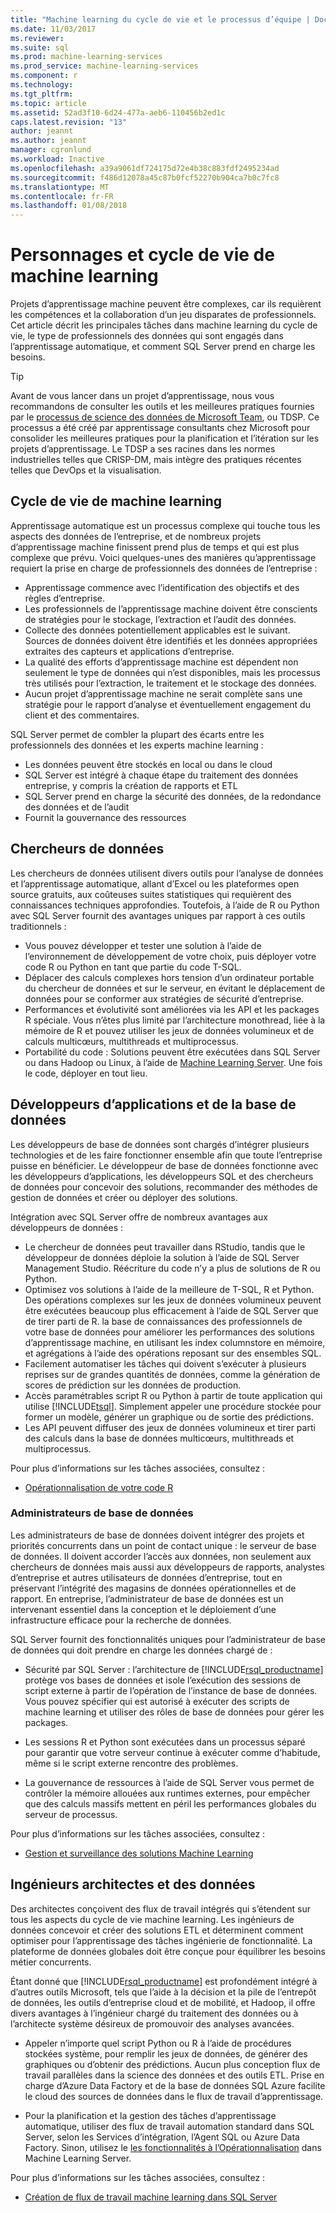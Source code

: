 ```yaml
---
title: "Machine learning du cycle de vie et le processus d’équipe | Documents Microsoft"
ms.date: 11/03/2017
ms.reviewer: 
ms.suite: sql
ms.prod: machine-learning-services
ms.prod_service: machine-learning-services
ms.component: r
ms.technology: 
ms.tgt_pltfrm: 
ms.topic: article
ms.assetid: 52ad3f10-6d24-477a-aeb6-110456b2ed1c
caps.latest.revision: "13"
author: jeannt
ms.author: jeannt
manager: cgronlund
ms.workload: Inactive
ms.openlocfilehash: a39a9061df724175d72e4b38c883fdf2495234ad
ms.sourcegitcommit: f486d12078a45c87b0fcf52270b904ca7b0c7fc8
ms.translationtype: MT
ms.contentlocale: fr-FR
ms.lasthandoff: 01/08/2018
---
```

# <a name="machine-learning-lifecycle-and-personas"></a>Personnages et cycle de vie de machine learning

Projets d’apprentissage machine peuvent être complexes, car ils requièrent les compétences et la collaboration d’un jeu disparates de professionnels. Cet article décrit les principales tâches dans machine learning du cycle de vie, le type de professionnels des données qui sont engagés dans l’apprentissage automatique, et comment SQL Server prend en charge les besoins.

> [!TIP]
> 
> Avant de vous lancer dans un projet d’apprentissage, nous vous recommandons de consulter les outils et les meilleures pratiques fournies par le [processus de science des données de Microsoft Team](https://blogs.technet.microsoft.com/machinelearning/2017/10/09/the-microsoft-team-data-science-process-tdsp-recent-updates/), ou TDSP. Ce processus a été créé par apprentissage consultants chez Microsoft pour consolider les meilleures pratiques pour la planification et l’itération sur les projets d’apprentissage. Le TDSP a ses racines dans les normes industrielles telles que CRISP-DM, mais intègre des pratiques récentes telles que DevOps et la visualisation.

## <a name="machine-learning-life-cycle"></a>Cycle de vie de machine learning

Apprentissage automatique est un processus complexe qui touche tous les aspects des données de l’entreprise, et de nombreux projets d’apprentissage machine finissent prend plus de temps et qui est plus complexe que prévu. Voici quelques-unes des manières qu’apprentissage requiert la prise en charge de professionnels des données de l’entreprise :

+ Apprentissage commence avec l’identification des objectifs et des règles d’entreprise.
+ Les professionnels de l’apprentissage machine doivent être conscients de stratégies pour le stockage, l’extraction et l’audit des données.
+ Collecte des données potentiellement applicables est le suivant.  Sources de données doivent être identifiés et les données appropriées extraites des capteurs et applications d’entreprise. 
+ La qualité des efforts d’apprentissage machine est dépendent non seulement le type de données qui n’est disponibles, mais les processus très utilisés pour l’extraction, le traitement et le stockage des données. 
+ Aucun projet d’apprentissage machine ne serait complète sans une stratégie pour le rapport d’analyse et éventuellement engagement du client et des commentaires.

SQL Server permet de combler la plupart des écarts entre les professionnels des données et les experts machine learning :

+ Les données peuvent être stockés en local ou dans le cloud
+ SQL Server est intégré à chaque étape du traitement des données entreprise, y compris la création de rapports et ETL
+ SQL Server prend en charge la sécurité des données, de la redondance des données et de l’audit
+ Fournit la gouvernance des ressources

## <a name="data-scientists"></a>Chercheurs de données

Les chercheurs de données utilisent divers outils pour l’analyse de données et l’apprentissage automatique, allant d’Excel ou les plateformes open source gratuits, aux coûteuses suites statistiques qui requièrent des connaissances techniques approfondies. Toutefois, à l’aide de R ou Python avec SQL Server fournit des avantages uniques par rapport à ces outils traditionnels :

+ Vous pouvez développer et tester une solution à l’aide de l’environnement de développement de votre choix, puis déployer votre code R ou Python en tant que partie du code T-SQL.
+ Déplacer des calculs complexes hors tension d’un ordinateur portable du chercheur de données et sur le serveur, en évitant le déplacement de données pour se conformer aux stratégies de sécurité d’entreprise.
+ Performances et évolutivité sont améliorées via les API et les packages R spéciale. Vous n’êtes plus limité par l’architecture monothread, liée à la mémoire de R et pouvez utiliser les jeux de données volumineux et de calculs multicœurs, multithreads et multiprocessus.
+ Portabilité du code : Solutions peuvent être exécutées dans SQL Server ou dans Hadoop ou Linux, à l’aide de [Machine Learning Server](https://docs.microsoft.com/machine-learning-server/what-is-machine-learning-server). Une fois le code, déployer en tout lieu.

## <a name="application-and-database-developers"></a>Développeurs d’applications et de la base de données

Les développeurs de base de données sont chargés d’intégrer plusieurs technologies et de les faire fonctionner ensemble afin que toute l’entreprise puisse en bénéficier. Le développeur de base de données fonctionne avec les développeurs d’applications, les développeurs SQL et des chercheurs de données pour concevoir des solutions, recommander des méthodes de gestion de données et créer ou déployer des solutions.

Intégration avec SQL Server offre de nombreux avantages aux développeurs de données :

+ Le chercheur de données peut travailler dans RStudio, tandis que le développeur de données déploie la solution à l’aide de SQL Server Management Studio. Réécriture du code n’y a plus de solutions de R ou Python.
+ Optimisez vos solutions à l’aide de la meilleure de T-SQL, R et Python. Des opérations complexes sur les jeux de données volumineux peuvent être exécutées beaucoup plus efficacement à l’aide de SQL Server que de tirer parti de R. la base de connaissances des professionnels de votre base de données pour améliorer les performances des solutions d’apprentissage machine, en utilisant les index columnstore en mémoire, et agrégations à l’aide des opérations reposant sur des ensembles SQL. 
+ Facilement automatiser les tâches qui doivent s’exécuter à plusieurs reprises sur de grandes quantités de données, comme la génération de scores de prédiction sur les données de production. 
+ Accès paramétrables script R ou Python à partir de toute application qui utilise [!INCLUDE[tsql](../../includes/tsql-md.md)]. Simplement appeler une procédure stockée pour former un modèle, générer un graphique ou de sortie des prédictions.
+ Les API peuvent diffuser des jeux de données volumineux et tirer parti des calculs dans la base de données multicœurs, multithreads et multiprocessus.

Pour plus d’informations sur les tâches associées, consultez :
+ [Opérationnalisation de votre code R](../../advanced-analytics/r/operationalizing-your-r-code.md)

### <a name="database-administrators"></a>Administrateurs de base de données

Les administrateurs de base de données doivent intégrer des projets et priorités concurrents dans un point de contact unique : le serveur de base de données. Il doivent accorder l’accès aux données, non seulement aux chercheurs de données mais aussi aux développeurs de rapports, analystes d’entreprise et autres utilisateurs de données d’entreprise, tout en préservant l’intégrité des magasins de données opérationnelles et de rapport. En entreprise, l’administrateur de base de données est un intervenant essentiel dans la conception et le déploiement d’une infrastructure efficace pour la recherche de données. 

SQL Server fournit des fonctionnalités uniques pour l’administrateur de base de données qui doit prendre en charge les données chargé de :

+ Sécurité par SQL Server : l’architecture de [!INCLUDE[rsql_productname](../../includes/rsql-productname-md.md)] protège vos bases de données et isole l’exécution des sessions de script externe à partir de l’opération de l’instance de base de données. Vous pouvez spécifier qui est autorisé à exécuter des scripts de machine learning et utiliser des rôles de base de données pour gérer les packages.

+ Les sessions R et Python sont exécutées dans un processus séparé pour garantir que votre serveur continue à exécuter comme d’habitude, même si le script externe rencontre des problèmes.

+ La gouvernance de ressources à l’aide de SQL Server vous permet de contrôler la mémoire allouées aux runtimes externes, pour empêcher que des calculs massifs mettent en péril les performances globales du serveur de processus.

Pour plus d’informations sur les tâches associées, consultez :
+ [Gestion et surveillance des solutions Machine Learning](../../advanced-analytics/r/managing-and-monitoring-r-solutions.md)

## <a name="architects-and-data-engineers"></a>Ingénieurs architectes et des données

Des architectes conçoivent des flux de travail intégrés qui s’étendent sur tous les aspects du cycle de vie machine learning. Les ingénieurs de données concevoir et créer des solutions ETL et déterminent comment optimiser pour l’apprentissage des tâches ingénierie de fonctionnalité. La plateforme de données globales doit être conçue pour équilibrer les besoins métier concurrents.

Étant donné que [!INCLUDE[rsql_productname](../../includes/rsql-productname-md.md)] est profondément intégré à d’autres outils Microsoft, tels que l’aide à la décision et la pile de l’entrepôt de données, les outils d’entreprise cloud et de mobilité, et Hadoop, il offre divers avantages à l’ingénieur chargé du traitement des données ou à l’architecte système désireux de promouvoir des analyses avancées.

+ Appeler n’importe quel script Python ou R à l’aide de procédures stockées système, pour remplir les jeux de données, de générer des graphiques ou d’obtenir des prédictions. Aucun plus conception flux de travail parallèles dans la science des données et des outils ETL. Prise en charge d’Azure Data Factory et de la base de données SQL Azure facilite le cloud des sources de données dans le flux de travail d’apprentissage.

+ Pour la planification et la gestion des tâches d’apprentissage automatique, utiliser des flux de travail automation standard dans SQL Server, selon les Services d’intégration, l’Agent SQL ou Azure Data Factory. Sinon, utilisez le [les fonctionnalités à l’Opérationnalisation](https://docs.microsoft.com/machine-learning-server/operationalize/how-to-deploy-web-service-publish-manage-in-r) dans Machine Learning Server.

Pour plus d’informations sur les tâches associées, consultez :

+ [Création de flux de travail machine learning dans SQL Server](../../advanced-analytics/r/creating-workflows-that-use-r-in-sql-server.md)

